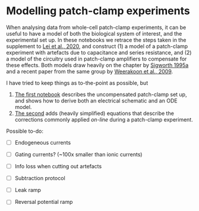 
# Modelling patch-clamp experiments

When analysing data from whole-cell patch-clamp experiments, it can be useful to have a model of both the biological system of interest, and the experimental set up.
In these notebooks we retrace the steps taken in the supplement to [Lei et al., 2020](https://doi.org/10.1098/rsta.2019.0348), and construct (1) a model of a patch-clamp experiment with artefacts due to capacitance and series resistance, and (2) a model of the circuitry used in patch-clamp amplifiers to compensate for these effects.
Both models draw heavily on the chapter by [Sigworth 1995a](https://doi.org/10.1007/978-1-4419-1229-9_4) and a recent paper from the same group by [Weerakoon et al., 2009](https://doi.org/10.1109/TBCAS.2008.2005419).

I have tried to keep things as to-the-point as possible, but 


1. [The first notebook](./artefacts-1-modelling-patch-clamp.ipynb) describes the uncompensated patch-clamp set up, and shows how to derive both an electrical schematic and an ODE model.
2. [The second](./artefacts-2-compensation.ipynb) adds (heavily simplified) equations that describe the corrections commonly applied _on-line_ during a patch-clamp experiment.


Possible to-do:
- [ ] Endogeneous currents
- [ ] Gating currents? (~100x smaller than ionic currents)
- [ ] Info loss when cutting out artefacts
- [ ] Subtraction protocol
- [ ] Leak ramp
- [ ] Reversal potential ramp

